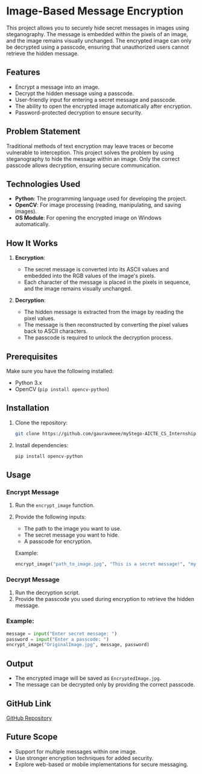 # Image-Based Message Encryption

This project allows you to securely hide secret messages in images using steganography. The message is embedded within the pixels of an image, and the image remains visually unchanged. The encrypted image can only be decrypted using a passcode, ensuring that unauthorized users cannot retrieve the hidden message.

## Features
- Encrypt a message into an image.
- Decrypt the hidden message using a passcode.
- User-friendly input for entering a secret message and passcode.
- The ability to open the encrypted image automatically after encryption.
- Password-protected decryption to ensure security.

## Problem Statement
Traditional methods of text encryption may leave traces or become vulnerable to interception. This project solves the problem by using steganography to hide the message within an image. Only the correct passcode allows decryption, ensuring secure communication.

## Technologies Used
- **Python**: The programming language used for developing the project.
- **OpenCV**: For image processing (reading, manipulating, and saving images).
- **OS Module**: For opening the encrypted image on Windows automatically.

## How It Works
1. **Encryption**: 
   - The secret message is converted into its ASCII values and embedded into the RGB values of the image's pixels.
   - Each character of the message is placed in the pixels in sequence, and the image remains visually unchanged.

2. **Decryption**:
   - The hidden message is extracted from the image by reading the pixel values.
   - The message is then reconstructed by converting the pixel values back to ASCII characters.
   - The passcode is required to unlock the decryption process.

## Prerequisites
Make sure you have the following installed:
- Python 3.x
- OpenCV (`pip install opencv-python`)

## Installation
1. Clone the repository:
   ```bash
   git clone https://github.com/gauravmeee/myStego-AICTE_CS_Internship.git
   ```

2. Install dependencies:
   ```bash
   pip install opencv-python
   ```

## Usage

### Encrypt Message
1. Run the `encrypt_image` function.
2. Provide the following inputs:
   - The path to the image you want to use.
   - The secret message you want to hide.
   - A passcode for encryption.

   Example:
   ```python
   encrypt_image("path_to_image.jpg", "This is a secret message!", "mypassword")
   ```

### Decrypt Message
1. Run the decryption script.
2. Provide the passcode you used during encryption to retrieve the hidden message.

### Example:

```python
message = input("Enter secret message: ")
password = input("Enter a passcode: ")
encrypt_image("OriginalImage.jpg", message, password)
```

## Output
- The encrypted image will be saved as `EncryptedImage.jpg`.
- The message can be decrypted only by providing the correct passcode.

## GitHub Link
[GitHub Repository](https://github.com/gauravmeee/myStego-AICTE_CS_Internship.git)

## Future Scope
- Support for multiple messages within one image.
- Use stronger encryption techniques for added security.
- Explore web-based or mobile implementations for secure messaging.
